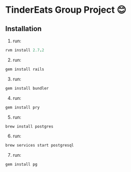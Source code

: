 # TinderEats Group Project 😊

## Installation 

1. run:
```ruby
rvm install 2.7.2
```

2. run:
```ruby
gem install rails
```

3. run:
```ruby
gem install bundler
```

4. run:
```ruby
gem install pry
```

5. run:
```sh
brew install postgres
```

6. run:
```sh
brew services start postgresql
```

7. run:
```sh
gem install pg
```
